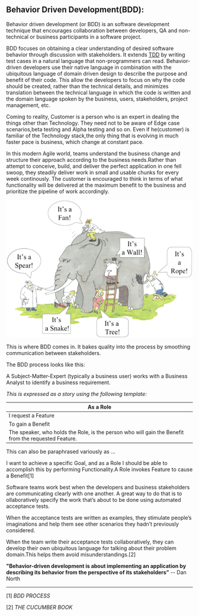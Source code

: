 
## Behavior Driven Development(BDD):

   Behavior driven development (or BDD) is an software development technique that encourages collaboration between developers, QA and non-technical or business participants in a software project.

   BDD focuses on obtaining a clear understanding of desired software behavior through discussion with stakeholders. It extends [TDD](docs/tdd-introduction) by writing test cases in a natural language that non-programmers can read. Behavior-driven developers use their native language in combination with the ubiquitous language of domain driven design to describe the purpose and benefit of their code. This allow the developers to focus on why the code should be created, rather than the technical details, and minimizes translation between the technical language in which the code is written and the domain language spoken by the business, users, stakeholders, project management, etc.
     
   Coming to reality, Customer is a person who is an expert in dealing the things other than Technology. They need not to be aware of Edge case scenarios,beta testing and Alpha testing and so on. Even if he(customer) is familiar of the Technology stack,the only thing that is evolving in much faster pace is business, which change at constant pace.
     
   In this modern Agile world, teams understand the business change and structure their approach according to the business needs.Rather than attempt to conceive, build, and deliver the perfect application in one fell swoop, they steadily deliver work in small and usable chunks for every week continously.  The customer is encouraged to think in terms of what functionality will be delivered at the maximum benefit to the business and prioritize the pipeline of work accordingly.
     
  ![misconception between the team](images/problems.png)

   This is where BDD comes in.  It bakes quality into the process by smoothing communication between stakeholders.  
  
  The BDD process looks like this:

  A Subject-Matter-Expert (typically a business user) works with a Business Analyst to identify a business requirement. 
  
  *This is expressed as a story using the following template:*

|As a Role
|-
|I request a Feature
|To gain a Benefit
|The speaker, who holds the Role, is the person who will gain the Benefit from the requested Feature.

This can also be paraphrased variously as ...

I want to achieve a specific Goal, and as a Role I should be able to accomplish this by performing Functionality.A Role invokes Feature to cause a Benefit[1]

Software teams work best when the developers and business stakeholders are communicating clearly with one another. A great way to do that is to ollaboratively specify the work that’s about to be done using automated acceptance tests.

When the acceptance tests are written as examples, they stimulate people’s imaginations and help them see other scenarios they hadn’t previously considered.

When the team write their acceptance tests collaboratively, they can develop their own ubiquitous language for talking about their problem domain.This helps them avoid misunderstandings.[2]
   
   
   **"Behavior-driven development is about implementing an application by describing its behavior from the perspective of its stakeholders”** -- Dan North

---

[1] *BDD PROCESS*

[2] *THE CUCUMBER BOOK*